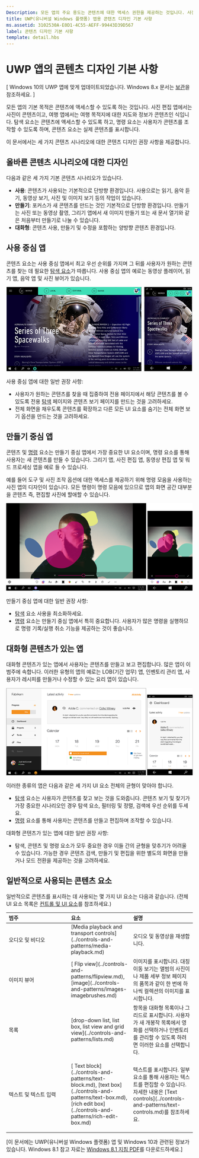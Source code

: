 ```yaml
---
Description: 모든 앱의 주요 용도는 콘텐츠에 대한 액세스 권한을 제공하는 것입니다. 사진 편집 앱에서는 사진이 콘텐츠이고 여행 앱에서는 여행 목적지에 대한 지도와 정보가 콘텐츠인 식입니다.
title: UWP(유니버설 Windows 플랫폼) 앱용 콘텐츠 디자인 기본 사항
ms.assetid: 3102530A-E0D1-4C55-AEFF-99443D39D567
label: 콘텐츠 디자인 기본 사항
template: detail.hbs
---
```


#  UWP 앱의 콘텐츠 디자인 기본 사항


\[ Windows 10의 UWP 앱에 맞게 업데이트되었습니다. Windows 8.x 문서는 [보관](http://go.microsoft.com/fwlink/p/?linkid=619132)을 참조하세요. \]


모든 앱의 기본 목적은 콘텐츠에 액세스할 수 있도록 하는 것입니다. 사진 편집 앱에서는 사진이 콘텐츠이고, 여행 앱에서는 여행 목적지에 대한 지도와 정보가 콘텐츠인 식입니다. 탐색 요소는 콘텐츠에 액세스할 수 있도록 하고, 명령 요소는 사용자가 콘텐츠를 조작할 수 있도록 하며, 콘텐츠 요소는 실제 콘텐츠를 표시합니다.

이 문서에서는 세 가지 콘텐츠 시나리오에 대한 콘텐츠 디자인 권장 사항을 제공합니다.

## <span id="Design_for_the_right_content_scenario"> </span> <span id="design_for_the_right_content_scenario"> </span> <span id="DESIGN_FOR_THE_RIGHT_CONTENT_SCENARIO"> </span>올바른 콘텐츠 시나리오에 대한 디자인


다음과 같은 세 가지 기본 콘텐츠 시나리오가 있습니다.

-   **사용**: 콘텐츠가 사용되는 기본적으로 단방향 환경입니다. 사용으로는 읽기, 음악 듣기, 동영상 보기, 사진 및 이미지 보기 등의 작업이 있습니다.
-   **만들기**: 포커스가 새 콘텐츠를 만드는 것인 기본적으로 단방향 환경입니다. 만들기는 사진 또는 동영상 촬영, 그리기 앱에서 새 이미지 만들기 또는 새 문서 열기와 같은 처음부터 만들기로 나눌 수 있습니다.
-   **대화형**: 콘텐츠 사용, 만들기 및 수정을 포함하는 양방향 콘텐츠 환경입니다.

## <span id="Consumption-focused_apps"> </span> <span id="consumption-focused_apps"> </span> <span id="CONSUMPTION-FOCUSED_APPS"> </span>사용 중심 앱


콘텐츠 요소는 사용 중심 앱에서 최고 우선 순위를 가지며 그 뒤를 사용자가 원하는 콘텐츠를 찾는 데 필요한 [탐색 요소](navigation-basics.md)가 따릅니다. 사용 중심 앱의 예로는 동영상 플레이어, 읽기 앱, 음악 앱 및 사진 뷰어가 있습니다.

![뉴스리더 앱](images/news-reader/v2/newsreader-v2-tablet-phone.png)

사용 중심 앱에 대한 일반 권장 사항:

-   사용자가 원하는 콘텐츠를 찾을 때 집중하여 전용 페이지에서 해당 콘텐츠를 볼 수 있도록 전용 [탐색](navigation-basics.md) 페이지와 콘텐츠 보기 페이지를 만드는 것을 고려하세요.
-   전체 화면을 채우도록 콘텐츠를 확장하고 다른 모든 UI 요소를 숨기는 전체 화면 보기 옵션을 만드는 것을 고려하세요.

## <span id="Creation-focused_apps"> </span> <span id="creation-focused_apps"> </span> <span id="CREATION-FOCUSED_APPS"> </span>만들기 중심 앱


콘텐츠 및 [명령](commanding-basics.md) 요소는 만들기 중심 앱에서 가장 중요한 UI 요소이며, 명령 요소를 통해 사용자는 새 콘텐츠를 만들 수 있습니다. 그리기 앱, 사진 편집 앱, 동영상 편집 앱 및 워드 프로세싱 앱을 예로 들 수 있습니다.

예를 들어 도구 및 사진 조작 옵션에 대한 액세스를 제공하기 위해 명령 모음을 사용하는 사진 앱의 디자인이 있습니다. 모든 명령이 명령 모음에 있으므로 앱의 화면 공간 대부분을 콘텐츠 즉, 편집할 사진에 할애할 수 있습니다.

![활성 캔버스를 사용하는 사진 편집 앱 디자인의 예](images/photo-editor/uap-photo-tabletphone-sbs.png)

만들기 중심 앱에 대한 일반 권장 사항:

-   [탐색](navigation-basics.md) 요소 사용을 최소화하세요.
-   [명령](commanding-basics.md) 요소는 만들기 중심 앱에서 특히 중요합니다. 사용자가 많은 명령을 실행하므로 명령 기록/실행 취소 기능을 제공하는 것이 좋습니다.

## <span id="Apps_with_interactive_content"> </span> <span id="apps_with_interactive_content"> </span> <span id="APPS_WITH_INTERACTIVE_CONTENT"> </span>대화형 콘텐츠가 있는 앱


대화형 콘텐츠가 있는 앱에서 사용자는 콘텐츠를 만들고 보고 편집합니다. 많은 앱이 이 범주에 속합니다. 이러한 유형의 앱의 예로는 LOB(기간 업무) 앱, 인벤토리 관리 앱, 사용자가 레시피를 만들거나 수정할 수 있는 요리 앱이 있습니다.

![대화형 콘텐츠가 있는 앱인 공동 작업 도구의 디자인](images/collaboration-tool/uap-collaboration-tabphone-700.png)

이러한 종류의 앱은 다음과 같은 세 가지 UI 요소 전체의 균형이 맞아야 합니다.

-   [탐색](navigation-basics.md) 요소는 사용자가 콘텐츠를 찾고 보는 것을 도와줍니다. 콘텐츠 보기 및 찾기가 가장 중요한 시나리오인 경우 탐색 요소, 필터링 및 정렬, 검색에 우선 순위를 두세요.
-   [명령](commanding-basics.md) 요소를 통해 사용자는 콘텐츠를 만들고 편집하며 조작할 수 있습니다.

대화형 콘텐츠가 있는 앱에 대한 일반 권장 사항:

-   탐색, 콘텐츠 및 명령 요소가 모두 중요한 경우 이들 간의 균형을 맞추기가 어려울 수 있습니다. 가능한 경우 콘텐츠 검색, 만들기 및 편집을 위한 별도의 화면을 만들거나 모드 전환을 제공하는 것을 고려하세요.

## <span id="Commonly_used_content_elements"> </span> <span id="commonly_used_content_elements"> </span> <span id="COMMONLY_USED_CONTENT_ELEMENTS"> </span>일반적으로 사용되는 콘텐츠 요소


일반적으로 콘텐츠를 표시하는 데 사용되는 몇 가지 UI 요소는 다음과 같습니다. (전체 UI 요소 목록은 [컨트롤 및 UI 요소](https://msdn.microsoft.com/library/windows/apps/dn611856)를 참조하세요.)

<table>
<colgroup>
<col width="33%" />
<col width="33%" />
<col width="33%" />
</colgroup>
<thead>
<tr class="header">
<th align="left">범주</th>
<th align="left">요소</th>
<th align="left">설명</th>
</tr>
</thead>
<tbody>
<tr class="odd">
<td align="left">오디오 및 비디오</td>
<td align="left">[Media playback and transport controls](../controls-and-patterns/media-playback.md)</td>
<td align="left">오디오 및 동영상을 재생합니다.</td>
</tr>
<tr class="even">
<td align="left">이미지 뷰어</td>
<td align="left">[
            Flip view](../controls-and-patterns/flipview.md), [image](../controls-and-patterns/images-imagebrushes.md)</td>
<td align="left">이미지를 표시합니다. 대칭 이동 보기는 앨범의 사진이나 제품 세부 정보 페이지의 품목과 같이 한 번에 하나씩 컬렉션의 이미지를 표시합니다.</td>
</tr>
<tr class="odd">
<td align="left">목록</td>
<td align="left">[drop-down list, list box, list view and grid view](../controls-and-patterns/lists.md)</td>
<td align="left">항목을 대화형 목록이나 그리드로 표시합니다. 사용자가 새 개봉작 목록에서 영화를 선택하거나 인벤토리를 관리할 수 있도록 하려면 이러한 요소를 선택합니다.</td>
</tr>
<tr class="even">
<td align="left">텍스트 및 텍스트 입력</td>
<td align="left"><p>[
            Text block](../controls-and-patterns/text-block.md), [text box](../controls-and-patterns/text-box.md), [rich edit box](../controls-and-patterns/rich-edit-box.md)</p>
</td>
<td align="left">텍스트를 표시합니다. 일부 요소를 통해 사용자는 텍스트를 편집할 수 있습니다. 자세한 내용은 [Text controls](../controls-and-patterns/text-controls.md)를 참조하세요.</td>
</tr>
</tbody>
</table>

 

\[이 문서에는 UWP(유니버설 Windows 플랫폼) 앱 및 Windows 10과 관련된 정보가 있습니다. Windows 8.1 참고 자료는 [Windows 8.1 지침 PDF](https://go.microsoft.com/fwlink/p/?linkid=258743)를 다운로드하세요.\]

 

 






<!--HONumber=Mar16_HO1-->


